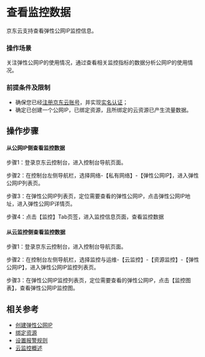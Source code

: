 # 查看监控数据

京东云支持查看弹性公网IP监控信息。

### 操作场景

关注弹性公网IP的使用情况，通过查看相关监控指标的数据分析公网IP的使用情况。

### 前提条件及限制

- 确保您已经[注册京东云账号](https://user.jdcloud.com/register?returnUrl=https%3A%2F%2Fwww.jdcloud.com%2F)，并实现[实名认证](https://docs.jdcloud.com/cn/real-name-verification/introduction)；
- 确定已创建一个公网IP，已绑定资源，且所绑定的云资源已产生流量数据。


## 操作步骤

#### 从公网IP侧查看监控数据

步骤1：登录京东云控制台，进入控制台导航页面。

步骤2：在控制台左侧导航栏，选择网络-【私有网络】-【弹性公网IP】，进入弹性公网IP列表页。

步骤3：在弹性公网IP列表页，定位需要查看的弹性公网IP，点击弹性公网IP地址，进入弹性公网IP详情页。

步骤4：点击【监控】Tab页签，进入监控信息页面，查看监控数据


#### 从云监控侧查看监控数据

步骤1：登录京东云控制台，进入控制台导航页面。

步骤2：在控制台左侧导航栏，选择监控与运维-【云监控】-【资源监控】-【弹性公网IP】，进入弹性公网IP监控列表页。

步骤3：在弹性公网IP监控列表页，定位需要查看的弹性公网IP，点击【监控图表】，查看弹性公网IP监控图。


## 相关参考

- [创建弹性公网IP](../Elastic-IP-Management/Create-Elastic-IP.md)
- [绑定资源](../Elastic-IP-Management/Associate-Elastic-IP.md)
- [设置报警规则](Set-Alarm.md)
- [云监控概述](https://docs.jdcloud.com/cn/monitoring/product-overview)
